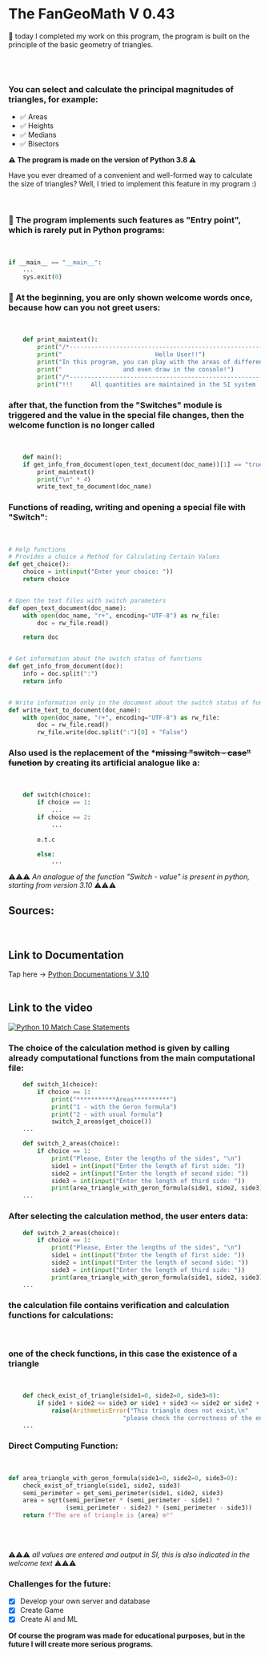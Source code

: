 # The FanGeoMath V 0.43

<!-- The firs text about the end of the work -->
🎉 today I completed my work on this program, the program is built on the principle of the basic geometry of triangles.

<br />
<br />
<!-- The list of the possabilities of my programm -->

### You can select and calculate the principal magnitudes of triangles, for example: 
<ul>
    <li>✅ Areas</li>
    <li>✅ Heights</li>
    <li>✅ Medians</li>
    <li>✅ Bisectors</li>
</ul>

**⚠️ The program is made on the version of Python 3.8 ⚠️**


Have you ever dreamed of a convenient and well-formed way to calculate the size of triangles? Well, I tried to implement this feature in my program :)

<br />

### 🤫 The program implements such features as "Entry point", which is rarely put in Python programs:
<br />

```python
if __main__ == "__main__":
    ...
    sys.exit(0)
```


### 👋 At the beginning, you are only shown welcome words once, because how can you not greet users:
<br />

```python
    def print_maintext():
        print("/*------------------------------------------------------------*/")
        print("                          Hello User!!")
        print("In this program, you can play with the areas of different shapes")
        print("                 and even draw in the console!")
        print("/*------------------------------------------------------------*/")
        print("!!!     All quantities are maintained in the SI system      !!!")
```

### after that, the function from the **"Switches" module** is triggered and the value in the special file changes, then the welcome function is no longer called
<br />

```python
    def main():
    if get_info_from_document(open_text_document(doc_name))[1] == "true":
        print_maintext()
        print("\n" * 4)
        write_text_to_document(doc_name)
```
### Functions of reading, writing and opening a **special file** with "Switch": 
<br />

```python
# Help functions
# Provides a choice a Method for Calculating Certain Values
def get_choice():
    choice = int(input("Enter your choice: "))
    return choice


# Open the text files with switch parameters
def open_text_document(doc_name):
    with open(doc_name, "r+", encoding="UTF-8") as rw_file:
        doc = rw_file.read()

    return doc


# Get information about the switch status of functions
def get_info_from_document(doc):
    info = doc.split(":")
    return info


# Write information only in the document about the switch status of functions
def write_text_to_document(doc_name):
    with open(doc_name, "r+", encoding="UTF-8") as rw_file:
        doc = rw_file.read()
        rw_file.write(doc.split(":")[0] + "False")
```

### Also used is the replacement of the *~~missing "switch - case" function~~ by creating its artificial analogue like a:
<br />

```python
    def switch(choice):
        if choice == 1:
            ...
        if choice == 2:
            ...
        
        e.t.c

        else:
            ...
```

⚠️⚠️⚠️
_An analogue of the function "Switch - value" is present in python, starting from version 3.10_
⚠️⚠️⚠️

## **Sources**:
<br />

## Link to Documentation
Tap here -> [Python Documentations V 3.10](https://docs.python.org/3/whatsnew/3.10.html)
<br />
<br />

## Link to the video
[![Python 10 Match Case Statements ](https://i.ytimg.com/vi/dFfI6swA7co/hq720.jpg?sqp=-oaymwEcCNAFEJQDSFXyq4qpAw4IARUAAIhCGAFwAcABBg==&rs=AOn4CLDrQjf1QJk3MmKnIeiTmBTLMQ2Nnw)](https://youtu.be/dFfI6swA7co)

### The choice of the calculation method is given by calling already computational functions from the main computational file:

```python
    def switch_1(choice):
        if choice == 1:
            print("***********Areas**********")
            print("1 - with the Geron formula")
            print("2 - with usual formula")
            switch_2_areas(get_choice())
    ...

    def switch_2_areas(choice):
        if choice == 1:
            print("Please, Enter the lengths of the sides", "\n")
            side1 = int(input("Enter the length of first side: "))
            side2 = int(input("Enter the length of second side: "))
            side3 = int(input("Enter the length of third side: "))
            print(area_triangle_with_geron_formula(side1, side2, side3))
    ...
```

### After selecting the calculation method, the user enters data:

```python
    def switch_2_areas(choice):
        if choice == 1:
            print("Please, Enter the lengths of the sides", "\n")
            side1 = int(input("Enter the length of first side: "))
            side2 = int(input("Enter the length of second side: "))
            side3 = int(input("Enter the length of third side: "))
            print(area_triangle_with_geron_formula(side1, side2, side3))
    ...
```

### **the calculation file contains verification and calculation functions for calculations:**
<br />

### one of the check functions, in this case the existence of a triangle
<br />

```python
    def check_exist_of_triangle(side1=0, side2=0, side3=0):
        if side1 + side2 <= side3 or side1 + side3 <= side2 or side2 + side3 <= side1:
            raise(ArithmeticError("This triangle does not exist,\n"
                                "please check the correctness of the entered data."))
    ...
```

### Direct Computing Function:
<br />

```python
def area_triangle_with_geron_formula(side1=0, side2=0, side3=0):
    check_exist_of_triangle(side1, side2, side3)
    semi_perimeter = get_semi_perimeter(side1, side2, side3)
    area = sqrt(semi_perimeter * (semi_perimeter - side1) *
                (semi_perimeter - side2) * (semi_perimeter - side3))
    return f"The are of triangle is {area} m²"
```
<br />
<br />

⚠️⚠️⚠️
_all values are entered and output in SI, this is also indicated in the welcome text_
⚠️⚠️⚠️


### Challenges for the future:

* [x] Develop your own server and database
* [x] Create Game
* [x] Create AI and ML

**Of course the program was made for educational purposes, but in the future I will create more serious programs.**